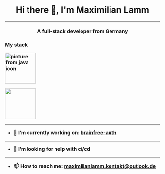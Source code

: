 <h1 style="text-align: center">Hi there 👋, I'm Maximilian Lamm</h1>

***

<h3 style="text-align: center">A full-stack developer from Germany<h3>

My stack

<a href="https://docs.oracle.com/en/java/" target="blank"> <img src="https://edent.github.io/SuperTinyIcons/images/svg/java.svg" height="100" width="auto" 
alt="picture from java icon"> </a>

<a href="https://docs.oracle.com/en/java/" target="blank"> <img src="nestjs-logo.svg" height="100" width="auto"> </a>

***
- 🔭 I’m currently working on: [brainfree-auth](https://github.com/FI-ML/brainfree-auth)

***
- 🤔 I’m looking for help with ci/cd 

***
- 📫 How to reach me: maximilianlamm.kontakt@outlook.de

<!--
**FI-ML/fi-ml** is a ✨ _special_ ✨ repository because its `README.md` (this file) appears on your GitHub profile.

Here are some ideas to get you started:

- 🔭 I’m currently working on ...
- 🌱 I’m currently learning ...
- 👯 I’m looking to collaborate on ...
- 🤔 I’m looking for help with ...
- 💬 Ask me about ...
- 📫 How to reach me: ...
- 😄 Pronouns: ...
- ⚡ Fun fact: ...
-->
